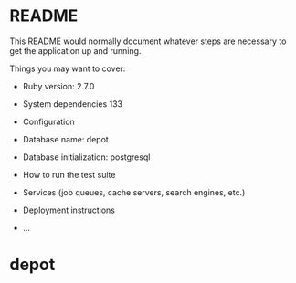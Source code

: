 # README

This README would normally document whatever steps are necessary to get the
application up and running.

Things you may want to cover:

* Ruby version: 2.7.0    

* System dependencies 133

* Configuration

* Database name: depot

* Database initialization: postgresql

* How to run the test suite

* Services (job queues, cache servers, search engines, etc.)

* Deployment instructions

* ...
# depot
